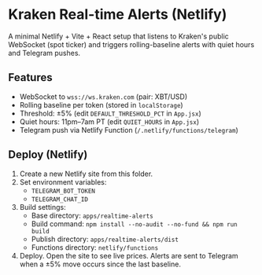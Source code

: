 # Kraken Real-time Alerts (Netlify)
A minimal Netlify + Vite + React setup that listens to Kraken's public WebSocket (spot ticker) and triggers rolling-baseline alerts with quiet hours and Telegram pushes.

## Features
- WebSocket to `wss://ws.kraken.com` (pair: XBT/USD)
- Rolling baseline per token (stored in `localStorage`)
- Threshold: ±5% (edit `DEFAULT_THRESHOLD_PCT` in `App.jsx`)
- Quiet hours: 11pm–7am PT (edit `QUIET_HOURS` in `App.jsx`)
- Telegram push via Netlify Function (`/.netlify/functions/telegram`)

## Deploy (Netlify)
1. Create a new Netlify site from this folder.
2. Set environment variables:
   - `TELEGRAM_BOT_TOKEN`
   - `TELEGRAM_CHAT_ID`
3. Build settings:
   - Base directory: `apps/realtime-alerts`
   - Build command: `npm install --no-audit --no-fund && npm run build`
   - Publish directory: `apps/realtime-alerts/dist`
   - Functions directory: `netlify/functions`
4. Deploy. Open the site to see live prices. Alerts are sent to Telegram when a ±5% move occurs since the last baseline.
